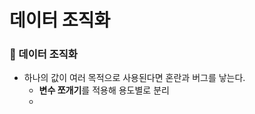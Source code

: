 # 데이터 조직화

### 📂  데이터 조직화
- 하나의 값이 여러 목적으로 사용된다면 혼란과 버그를 낳는다.
	- **변수 쪼개기**를 적용해 용도별로 분리
	- 
<!--stackedit_data:
eyJoaXN0b3J5IjpbNDcyMjc5MzE3XX0=
-->